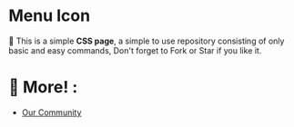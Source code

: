 # Menu Icon
:apple: This is a simple **CSS page**, a simple to use repository consisting of only basic and easy commands, Don't forget to Fork or Star if you like it.

# 📝 More! :
- <a href="https://github.com/KaguwoNetwork"> Our Community </a>
